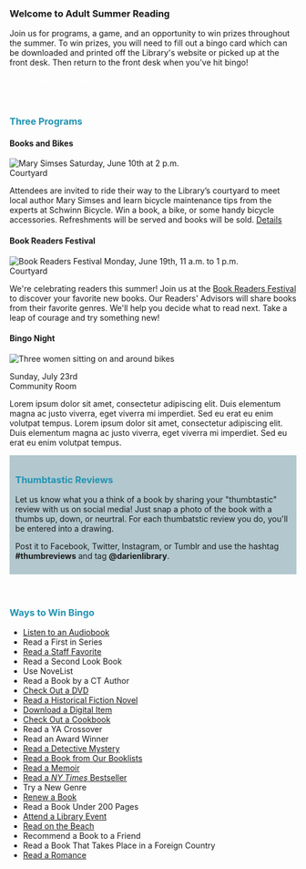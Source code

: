 <div class="row">
<div class="col-md-9">

### Welcome to Adult Summer Reading

Join us for programs, a game, and an opportunity to win prizes throughout the summer. To win prizes, you will need to fill out a bingo card which can be downloaded and printed off the Library's website or picked up at the front desk. Then return to the front desk when you've hit bingo!

<p>
<a href="#" class="btn-u btn-primary" style="text-decoration:none; color:#fff;">Download Bingo Card</a>
</p>
<br />

<h3 style="color: #2193b2;">Three Programs</h3>

<div class="row">
<div class="col-md-4">

#### Books and Bikes
<img class="img-responsive center-block" src="/uploads/departments/readers_advisory/summer_reading/mary_simses_asr.jpg" alt="Mary Simses" title="Let's Go!" />
Saturday, June 10th at 2 p.m.<br />
Courtyard<br />

Attendees are invited to ride their way to the Library’s courtyard to meet local author Mary Simses and learn bicycle maintenance tips from the experts at Schwinn Bicycle. Win a book, a bike, or some handy bicycle accessories. Refreshments will be served and books will be sold. [Details](https://dar.to/2qnTnfO "More information about Books and Bikes")


</div>
<div class="col-md-4">

#### Book Readers Festival
<img class="img-responsive center-block" src="/uploads/departments/readers_advisory/summer_reading/book_readers_festival_logo_asr.jpg" alt="Book Readers Festival" title="Book Readers Festival" />
Monday, June 19th, 11 a.m. to 1 p.m.<br />
Courtyard<br />

We're celebrating readers this summer! Join us at the [Book Readers Festival](https://dar.to/2qo0cOb "More information about the Book Readers Festival") to discover your favorite new books. Our Readers' Advisors will share books from their favorite genres. We'll help you decide what to read next. Take a leap of courage and try something new!

</div>
<div class="col-md-4">

#### Bingo Night
<img class="img-responsive center-block" src="/uploads/departments/readers_advisory/barbara_stephanie_ann_book_bike_2015.jpg" alt="Three women sitting on and around bikes" title="Book Readers Festival" />

Sunday, July 23rd <br />
Community Room<br />

Lorem ipsum dolor sit amet, consectetur adipiscing elit. Duis elementum magna ac justo viverra, eget viverra mi imperdiet. Sed eu erat eu enim volutpat tempus. Lorem ipsum dolor sit amet, consectetur adipiscing elit. Duis elementum magna ac justo viverra, eget viverra mi imperdiet. Sed eu erat eu enim volutpat tempus.

</div>
</div>



<div style="background-color:#b2c8ce; padding:10px;">

<h3 style="color: #2193b2;">Thumbtastic Reviews</h3>

Let us know what you a think of a book by sharing your "thumbtastic" review with us on social media! Just snap a photo of the book with a thumbs up, down, or neurtral. For each thumbatstic review you do, you'll be entered into a drawing. 

Post it to Facebook, Twitter, Instagram, or Tumblr and use the hashtag **#thumbreviews** and tag **@darienlibrary**. 

</div>
</div>

<br />
<br />

<div class="col-md-3">

<h3 style="color: #2193b2;">Ways to Win Bingo</h3>

* [Listen to an Audiobook](https://dar.to/2rbQEH2 "Listen to an Audiobook")
* Read a First in Series
* [Read a Staff Favorite](https://dar.to/2qs3azw "Read a Staff Favorite")
* Read a Second Look Book
* Use NoveList
* Read a Book by a CT Author
* [Check Out a DVD](https://dar.to/2qs46nn "Check Out a DVD")
* [Read a Historical Fiction Novel](https://dar.to/2qnDTYW "Read a Historical Fiction Novel")
* [Download a Digital Item](https://dar.to/2rmdAQi "Download a Digital Item")
* [Check Out a Cookbook](https://dar.to/2qnPQOB "Check Out a Cookbook")
* Read a YA Crossover 
* Read an Award Winner
* [Read a Detective Mystery](https://dar.to/2qs1KF0 "Read a Detective Mystery")
* [Read a Book from Our Booklists](https://dar.to/2pQONn2 "Read a Book from Our Website")
* [Read a Memoir](https://dar.to/2pSplwI "Read a Memoir")
* [Read a _NY Times_ Bestseller](https://dar.to/2rmEZCn "Read a New York Times Bestseller")
* Try a New Genre 
* [Renew a Book](https://dar.to/2pGFYQW "Renew a Book")
* Read a Book Under 200 Pages
* [Attend a Library Event](https://dar.to/2rmF8pA "Attend a Library Event")
* [Read on the Beach](https://dar.to/2pQESOC "Read on the Beach")
* Recommend a Book to a Friend
* Read a Book That Takes Place in a Foreign Country
* [Read a Romance](https://dar.to/2qs7ej3 "Read a Romance")

</div>
</div>